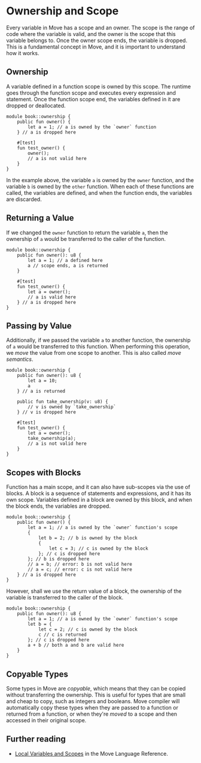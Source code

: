 # Ownership and Scope

Every variable in Move has a scope and an owner. The scope is the range of code where the variable
is valid, and the owner is the scope that this variable belongs to. Once the owner scope ends, the
variable is dropped. This is a fundamental concept in Move, and it is important to understand how it
works.

<!--

- Borrow Checker
- Mention Rust's borrow checker
- Borrowing / References intro

-->

## Ownership

A variable defined in a function scope is owned by this scope. The runtime goes through the function
scope and executes every expression and statement. Once the function scope end, the variables
defined in it are dropped or deallocated.

```move
module book::ownership {
    public fun owner() {
        let a = 1; // a is owned by the `owner` function
    } // a is dropped here

    #[test]
    fun test_owner() {
        owner();
        // a is not valid here
    }
}
```

In the example above, the variable `a` is owned by the `owner` function, and the variable `b` is
owned by the `other` function. When each of these functions are called, the variables are defined,
and when the function ends, the variables are discarded.

## Returning a Value

If we changed the `owner` function to return the variable `a`, then the ownership of `a` would be
transferred to the caller of the function.

```move
module book::ownership {
    public fun owner(): u8 {
        let a = 1; // a defined here
        a // scope ends, a is returned
    }

    #[test]
    fun test_owner() {
        let a = owner();
        // a is valid here
    } // a is dropped here
}
```

## Passing by Value

Additionally, if we passed the variable `a` to another function, the ownership of `a` would be
transferred to this function. When performing this operation, we _move_ the value from one scope to
another. This is also called _move semantics_.

```move
module book::ownership {
    public fun owner(): u8 {
        let a = 10;
        a
    } // a is returned

    public fun take_ownership(v: u8) {
        // v is owned by `take_ownership`
    } // v is dropped here

    #[test]
    fun test_owner() {
        let a = owner();
        take_ownership(a);
        // a is not valid here
    }
}
```

## Scopes with Blocks

Function has a main scope, and it can also have sub-scopes via the use of blocks. A block is a
sequence of statements and expressions, and it has its own scope. Variables defined in a block are
owned by this block, and when the block ends, the variables are dropped.

```move
module book::ownership {
    public fun owner() {
        let a = 1; // a is owned by the `owner` function's scope
        {
            let b = 2; // b is owned by the block
            {
                let c = 3; // c is owned by the block
            }; // c is dropped here
        }; // b is dropped here
        // a = b; // error: b is not valid here
        // a = c; // error: c is not valid here
    } // a is dropped here
}
```

However, shall we use the return value of a block, the ownership of the variable is transferred to
the caller of the block.

```move
module book::ownership {
    public fun owner(): u8 {
        let a = 1; // a is owned by the `owner` function's scope
        let b = {
            let c = 2; // c is owned by the block
            c // c is returned
        }; // c is dropped here
        a + b // both a and b are valid here
    }
}
```

## Copyable Types

Some types in Move are _copyable_, which means that they can be copied without transferring the
ownership. This is useful for types that are small and cheap to copy, such as integers and booleans.
Move compiler will automatically copy these types when they are passed to a function or returned
from a function, or when they're _moved_ to a scope and then accessed in their original scope.

## Further reading

- [Local Variables and Scopes](/reference/variables.html) in the Move Language Reference.
